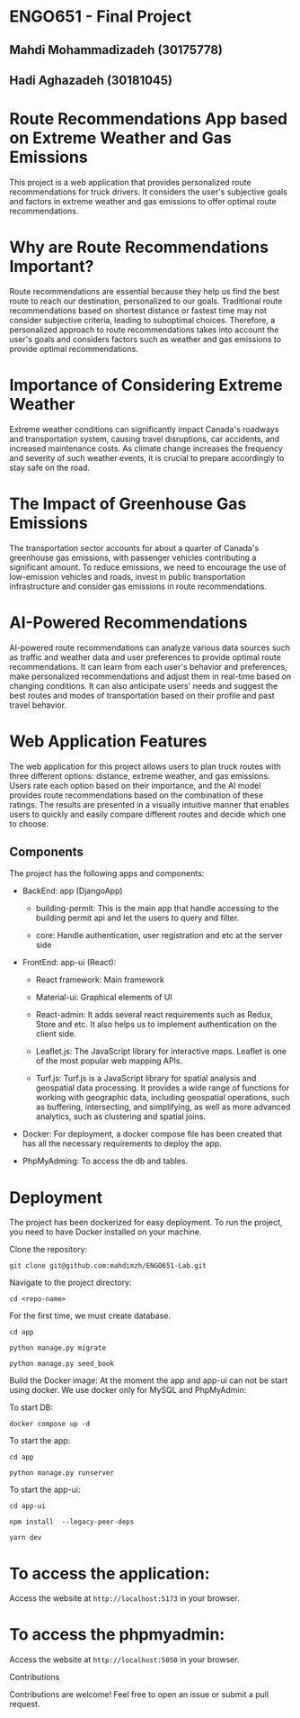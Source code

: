 # ENGO651 - Final Project
## Mahdi Mohammadizadeh (30175778)
## Hadi Aghazadeh (30181045)

# Route Recommendations App based on Extreme Weather and Gas Emissions
This project is a web application that provides personalized route recommendations for truck drivers. It considers the user's subjective goals and factors in extreme weather and gas emissions to offer optimal route recommendations.

# Why are Route Recommendations Important?
Route recommendations are essential because they help us find the best route to reach our destination, personalized to our goals. Traditional route recommendations based on shortest distance or fastest time may not consider subjective criteria, leading to suboptimal choices. Therefore, a personalized approach to route recommendations takes into account the user's goals and considers factors such as weather and gas emissions to provide optimal recommendations.

# Importance of Considering Extreme Weather
Extreme weather conditions can significantly impact Canada's roadways and transportation system, causing travel disruptions, car accidents, and increased maintenance costs. As climate change increases the frequency and severity of such weather events, it is crucial to prepare accordingly to stay safe on the road.

# The Impact of Greenhouse Gas Emissions
The transportation sector accounts for about a quarter of Canada's greenhouse gas emissions, with passenger vehicles contributing a significant amount. To reduce emissions, we need to encourage the use of low-emission vehicles and roads, invest in public transportation infrastructure and consider gas emissions in route recommendations.

# AI-Powered Recommendations
AI-powered route recommendations can analyze various data sources such as traffic and weather data and user preferences to provide optimal route recommendations. It can learn from each user's behavior and preferences, make personalized recommendations and adjust them in real-time based on changing conditions. It can also anticipate users' needs and suggest the best routes and modes of transportation based on their profile and past travel behavior.

# Web Application Features
The web application for this project allows users to plan truck routes with three different options: distance, extreme weather, and gas emissions. Users rate each option based on their importance, and the AI model provides route recommendations based on the combination of these ratings. The results are presented in a visually intuitive manner that enables users to quickly and easily compare different routes and decide which one to choose.



## Components 

The project has the following apps and components: 

- BackEnd: app (DjangoApp) 
    - building-permit: This is the main app that handle accessing to the building permit api and let the users to query and filter. 

    - core: Handle authentication, user registration and etc at the server side 

- FrontEnd: app-ui (React): 

    - React framework: Main framework 

    - Material-ui: Graphical elements of UI 

    - React-admin: It adds several react requirements such as Redux, Store and etc. It also helps us to implement authentication on the client side. 
    
    - Leaflet.js: The JavaScript library for interactive maps. Leaflet is one of the most popular web mapping APIs.
    
    - Turf.js: Turf.js is a JavaScript library for spatial analysis and geospatial data processing. It provides a wide range of functions for working with geographic data, including geospatial operations, such as buffering, intersecting, and simplifying, as well as more advanced analytics, such as clustering and spatial joins.

-   Docker: For deployment, a docker compose file has been created that has all the necessary requirements to deploy the app. 

-   PhpMyAdming: To access the db and tables. 

# Deployment 

The project has been dockerized for easy deployment. To run the project, you need to have Docker installed on your machine. 

Clone the repository: 


`git clone git@github.com:mahdimzh/ENGO651-Lab.git `


Navigate to the project directory: 

`cd <repo-name> `

For the first time, we must create database.

`cd app`

`python manage.py migrate`

`python manage.py seed_book`


Build the Docker image: 
At the moment the app and app-ui can not be start using docker. We use docker only for MySQL and PhpMyAdmin: 

To start DB:

`docker compose up -d`

To start the app:

`cd app`

`python manage.py runserver`

To start the app-ui:

`cd app-ui`

`npm install  --legacy-peer-deps`

`yarn dev`


# To access the application:
Access the website at `http://localhost:5173` in your browser. 

# To access the phpmyadmin:
Access the website at `http://localhost:5050` in your browser. 


Contributions 

Contributions are welcome! Feel free to open an issue or submit a pull request. 

